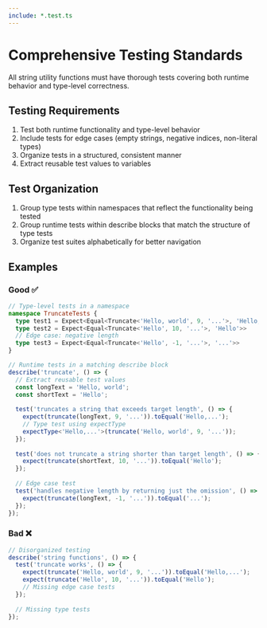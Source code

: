 ```yaml
---
include: *.test.ts
---
```


# Comprehensive Testing Standards

All string utility functions must have thorough tests covering both runtime behavior and type-level correctness.

## Testing Requirements

1. Test both runtime functionality and type-level behavior
2. Include tests for edge cases (empty strings, negative indices, non-literal types)
3. Organize tests in a structured, consistent manner
4. Extract reusable test values to variables

## Test Organization

1. Group type tests within namespaces that reflect the functionality being tested
2. Group runtime tests within describe blocks that match the structure of type tests
3. Organize test suites alphabetically for better navigation

## Examples

### Good ✅

```typescript
// Type-level tests in a namespace
namespace TruncateTests {
  type test1 = Expect<Equal<Truncate<'Hello, world', 9, '...'>, 'Hello,...'>>
  type test2 = Expect<Equal<Truncate<'Hello', 10, '...'>, 'Hello'>>
  // Edge case: negative length
  type test3 = Expect<Equal<Truncate<'Hello', -1, '...'>, '...'>>
}

// Runtime tests in a matching describe block
describe('truncate', () => {
  // Extract reusable test values
  const longText = 'Hello, world';
  const shortText = 'Hello';
  
  test('truncates a string that exceeds target length', () => {
    expect(truncate(longText, 9, '...')).toEqual('Hello,...');
    // Type test using expectType
    expectType<'Hello,...'>(truncate('Hello, world', 9, '...'));
  });
  
  test('does not truncate a string shorter than target length', () => {
    expect(truncate(shortText, 10, '...')).toEqual('Hello');
  });
  
  // Edge case test
  test('handles negative length by returning just the omission', () => {
    expect(truncate(longText, -1, '...')).toEqual('...');
  });
});
```

### Bad ❌

```typescript
// Disorganized testing
describe('string functions', () => {
  test('truncate works', () => {
    expect(truncate('Hello, world', 9, '...')).toEqual('Hello,...');
    expect(truncate('Hello', 10, '...')).toEqual('Hello');
    // Missing edge case tests
  });
  
  // Missing type tests
});
```